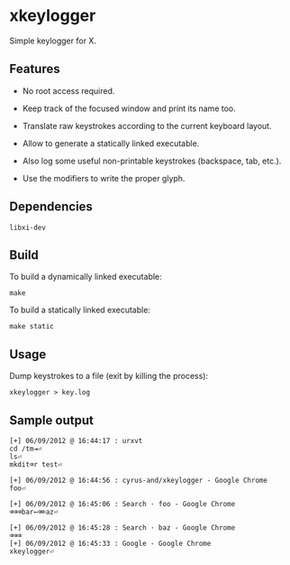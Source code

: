 xkeylogger
==========

Simple keylogger for X.

Features
--------

 - No root access required.

 - Keep track of the focused window and print its name too.

 - Translate raw keystrokes according to the current keyboard layout.

 - Allow to generate a statically linked executable.

 - Also log some useful non-printable keystrokes (backspace, tab, etc.).

 - Use the modifiers to write the proper glyph.

Dependencies
------------

    libxi-dev

Build
-----

To build a dynamically linked executable:

    make

To build a statically linked executable:

    make static

Usage
-----

Dump keystrokes to a file (exit by killing the process):

    xkeylogger > key.log

Sample output
-------------

    [+] 06/09/2012 @ 16:44:17 : urxvt
    cd /tm⇥⏎
    ls⏎
    mkdit⌫r test⏎

    [+] 06/09/2012 @ 16:44:56 : cyrus-and/xkeylogger - Google Chrome
    foo⏎

    [+] 06/09/2012 @ 16:45:06 : Search · foo - Google Chrome
    ⌫⌫⌫bar←⌫⌦az⏎

    [+] 06/09/2012 @ 16:45:28 : Search · baz - Google Chrome
    ⌫⌫⌫
    [+] 06/09/2012 @ 16:45:33 : Google - Google Chrome
    xkeylogger⏎
